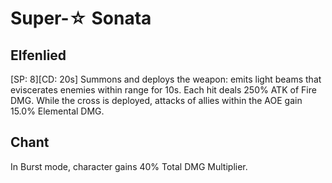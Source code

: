# Super-☆ Sonata

## Elfenlied

[SP: 8][CD: 20s] Summons and deploys the weapon: emits light beams that eviscerates enemies within range for 10s. Each hit deals 250% ATK of Fire DMG. While the cross is deployed, attacks of allies within the AOE gain 15.0% Elemental DMG.

## Chant

In Burst mode, character gains 40% Total DMG Multiplier.
